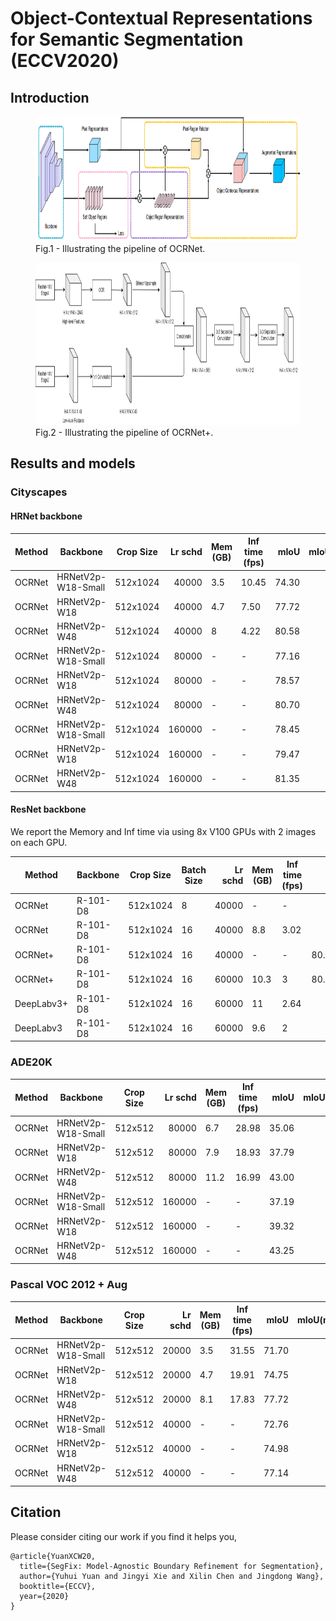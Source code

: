 # Object-Contextual Representations for Semantic Segmentation (ECCV2020)

## Introduction

<figure>
  <text-align: center;>
  <img src="./OCR.PNG" alt="OCR" title="Framework of OCR" width="900" height="200" />
  <figcaption>Fig.1 - Illustrating the pipeline of OCRNet.
</figcaption>
</figure>

<figure>
  <text-align: center;>
  <img src="./OCRPlus.PNG" alt="OCR+" title="Framework of OCR+" width="900" height="260" />
  <figcaption>Fig.2 - Illustrating the pipeline of OCRNet+.
  </figcaption>
</figure>



## Results and models

### Cityscapes

#### HRNet backbone
| Method |      Backbone      | Crop Size | Lr schd | Mem (GB) | Inf time (fps) | mIoU  | mIoU(ms+flip) |                                                                                                                                                                                               download                                                                                                                                                                                               |
|--------|--------------------|-----------|--------:|----------|----------------|------:|--------------:|------------------------------------------------------------------------------------------------------------------------------------------------------------------------------------------------------------------------------------------------------------------------------------------------------------------------------------------------------------------------------------------------------|
| OCRNet | HRNetV2p-W18-Small | 512x1024  |   40000 |      3.5 |          10.45 | 74.30 |         75.95 | [model](https://openmmlab.oss-accelerate.aliyuncs.com/mmsegmentation/v0.5/ocrnet/ocrnet_hr18s_512x1024_40k_cityscapes/ocrnet_hr18s_512x1024_40k_cityscapes_20200601_033304-fa2436c2.pth) &#124; [log](https://openmmlab.oss-accelerate.aliyuncs.com/mmsegmentation/v0.5/ocrnet/ocrnet_hr18s_512x1024_40k_cityscapes/ocrnet_hr18s_512x1024_40k_cityscapes_20200601_033304.log.json)     |
| OCRNet | HRNetV2p-W18       | 512x1024  |   40000 |      4.7 |           7.50 | 77.72 |         79.49 | [model](https://openmmlab.oss-accelerate.aliyuncs.com/mmsegmentation/v0.5/ocrnet/ocrnet_hr18_512x1024_40k_cityscapes/ocrnet_hr18_512x1024_40k_cityscapes_20200601_033320-401c5bdd.pth) &#124; [log](https://openmmlab.oss-accelerate.aliyuncs.com/mmsegmentation/v0.5/ocrnet/ocrnet_hr18_512x1024_40k_cityscapes/ocrnet_hr18_512x1024_40k_cityscapes_20200601_033320.log.json)         |
| OCRNet | HRNetV2p-W48       | 512x1024  |   40000 |        8 |           4.22 | 80.58 |         81.79 | [model](https://openmmlab.oss-accelerate.aliyuncs.com/mmsegmentation/v0.5/ocrnet/ocrnet_hr48_512x1024_40k_cityscapes/ocrnet_hr48_512x1024_40k_cityscapes_20200601_033336-55b32491.pth) &#124; [log](https://openmmlab.oss-accelerate.aliyuncs.com/mmsegmentation/v0.5/ocrnet/ocrnet_hr48_512x1024_40k_cityscapes/ocrnet_hr48_512x1024_40k_cityscapes_20200601_033336.log.json)         |
| OCRNet | HRNetV2p-W18-Small | 512x1024  |   80000 | -        | -              | 77.16 |         78.66 | [model](https://openmmlab.oss-accelerate.aliyuncs.com/mmsegmentation/v0.5/ocrnet/ocrnet_hr18s_512x1024_80k_cityscapes/ocrnet_hr18s_512x1024_80k_cityscapes_20200601_222735-55979e63.pth) &#124; [log](https://openmmlab.oss-accelerate.aliyuncs.com/mmsegmentation/v0.5/ocrnet/ocrnet_hr18s_512x1024_80k_cityscapes/ocrnet_hr18s_512x1024_80k_cityscapes_20200601_222735.log.json)     |
| OCRNet | HRNetV2p-W18       | 512x1024  |   80000 | -        | -              | 78.57 |         80.46 | [model](https://openmmlab.oss-accelerate.aliyuncs.com/mmsegmentation/v0.5/ocrnet/ocrnet_hr18_512x1024_80k_cityscapes/ocrnet_hr18_512x1024_80k_cityscapes_20200614_230521-c2e1dd4a.pth) &#124; [log](https://openmmlab.oss-accelerate.aliyuncs.com/mmsegmentation/v0.5/ocrnet/ocrnet_hr18_512x1024_80k_cityscapes/ocrnet_hr18_512x1024_80k_cityscapes_20200614_230521.log.json)         |
| OCRNet | HRNetV2p-W48       | 512x1024  |   80000 | -        | -              | 80.70 |         81.87 | [model](https://openmmlab.oss-accelerate.aliyuncs.com/mmsegmentation/v0.5/ocrnet/ocrnet_hr48_512x1024_80k_cityscapes/ocrnet_hr48_512x1024_80k_cityscapes_20200601_222752-9076bcdf.pth) &#124; [log](https://openmmlab.oss-accelerate.aliyuncs.com/mmsegmentation/v0.5/ocrnet/ocrnet_hr48_512x1024_80k_cityscapes/ocrnet_hr48_512x1024_80k_cityscapes_20200601_222752.log.json)         |
| OCRNet | HRNetV2p-W18-Small | 512x1024  |  160000 | -        | -              | 78.45 |         79.97 | [model](https://openmmlab.oss-accelerate.aliyuncs.com/mmsegmentation/v0.5/ocrnet/ocrnet_hr18s_512x1024_160k_cityscapes/ocrnet_hr18s_512x1024_160k_cityscapes_20200602_191005-f4a7af28.pth) &#124; [log](https://openmmlab.oss-accelerate.aliyuncs.com/mmsegmentation/v0.5/ocrnet/ocrnet_hr18s_512x1024_160k_cityscapes/ocrnet_hr18s_512x1024_160k_cityscapes_20200602_191005.log.json) |
| OCRNet | HRNetV2p-W18       | 512x1024  |  160000 | -        | -              | 79.47 |         80.91 | [model](https://openmmlab.oss-accelerate.aliyuncs.com/mmsegmentation/v0.5/ocrnet/ocrnet_hr18_512x1024_160k_cityscapes/ocrnet_hr18_512x1024_160k_cityscapes_20200602_191001-b9172d0c.pth) &#124; [log](https://openmmlab.oss-accelerate.aliyuncs.com/mmsegmentation/v0.5/ocrnet/ocrnet_hr18_512x1024_160k_cityscapes/ocrnet_hr18_512x1024_160k_cityscapes_20200602_191001.log.json)     |
| OCRNet | HRNetV2p-W48       | 512x1024  |  160000 | -        | -              | 81.35 |         82.70 | [model](https://openmmlab.oss-accelerate.aliyuncs.com/mmsegmentation/v0.5/ocrnet/ocrnet_hr48_512x1024_160k_cityscapes/ocrnet_hr48_512x1024_160k_cityscapes_20200602_191037-dfbf1b0c.pth) &#124; [log](https://openmmlab.oss-accelerate.aliyuncs.com/mmsegmentation/v0.5/ocrnet/ocrnet_hr48_512x1024_160k_cityscapes/ocrnet_hr48_512x1024_160k_cityscapes_20200602_191037.log.json)     |


#### ResNet backbone

We report the Memory and Inf time via using 8x V100 GPUs with 2 images on each GPU.

| Method |      Backbone      | Crop Size | Batch Size | Lr schd | Mem (GB) | Inf time (fps) | mIoU  | mIoU(ms+flip)|
|--------|--------------------|-----------|-----------|--------:|----------|----------------|------:|--------------:|
| OCRNet  | R-101-D8 | 512x1024  | 8 |   40000 |  -   |   -  |   79.88  |  
| OCRNet  | R-101-D8 | 512x1024  | 16 |   40000 |  8.8   |   3.02  |   80.29  |
| OCRNet+   | R-101-D8 | 512x1024  | 16 |   40000 |   -  |  -  |  80.91,80.36,80.08  |   -  |    
| OCRNet+   | R-101-D8 | 512x1024  | 16 |   60000 |   10.3  |  3  |  80.82,81.03,80.82  |   -  | 
| DeepLabv3+   | R-101-D8 | 512x1024  | 16 |   60000 |   11  |  2.64  |   80.91,80.60       |   -  |  
| DeepLabv3    | R-101-D8 | 512x1024  | 16 |   60000 |   9.6  |  2  |   80.10,79.96       |   -  |


### ADE20K
| Method |      Backbone      | Crop Size | Lr schd | Mem (GB) | Inf time (fps) | mIoU  | mIoU(ms+flip) |                                                                                                                                                                                     download                                                                                                                                                                                     |
|--------|--------------------|-----------|--------:|----------|----------------|------:|--------------:|----------------------------------------------------------------------------------------------------------------------------------------------------------------------------------------------------------------------------------------------------------------------------------------------------------------------------------------------------------------------------------|
| OCRNet | HRNetV2p-W18-Small | 512x512   |   80000 |      6.7 |          28.98 | 35.06 |         35.80 | [model](https://openmmlab.oss-accelerate.aliyuncs.com/mmsegmentation/v0.5/ocrnet/ocrnet_hr18s_512x512_80k_ade20k/ocrnet_hr18s_512x512_80k_ade20k_20200615_055600-e80b62af.pth) &#124; [log](https://openmmlab.oss-accelerate.aliyuncs.com/mmsegmentation/v0.5/ocrnet/ocrnet_hr18s_512x512_80k_ade20k/ocrnet_hr18s_512x512_80k_ade20k_20200615_055600.log.json)     |
| OCRNet | HRNetV2p-W18       | 512x512   |   80000 |      7.9 |          18.93 | 37.79 |         39.16 | [model](https://openmmlab.oss-accelerate.aliyuncs.com/mmsegmentation/v0.5/ocrnet/ocrnet_hr18_512x512_80k_ade20k/ocrnet_hr18_512x512_80k_ade20k_20200615_053157-d173d83b.pth) &#124; [log](https://openmmlab.oss-accelerate.aliyuncs.com/mmsegmentation/v0.5/ocrnet/ocrnet_hr18_512x512_80k_ade20k/ocrnet_hr18_512x512_80k_ade20k_20200615_053157.log.json)         |
| OCRNet | HRNetV2p-W48       | 512x512   |   80000 |     11.2 |          16.99 | 43.00 |         44.30 | [model](https://openmmlab.oss-accelerate.aliyuncs.com/mmsegmentation/v0.5/ocrnet/ocrnet_hr48_512x512_80k_ade20k/ocrnet_hr48_512x512_80k_ade20k_20200615_021518-d168c2d1.pth) &#124; [log](https://openmmlab.oss-accelerate.aliyuncs.com/mmsegmentation/v0.5/ocrnet/ocrnet_hr48_512x512_80k_ade20k/ocrnet_hr48_512x512_80k_ade20k_20200615_021518.log.json)         |
| OCRNet | HRNetV2p-W18-Small | 512x512   |  160000 | -        | -              | 37.19 |         38.40 | [model](https://openmmlab.oss-accelerate.aliyuncs.com/mmsegmentation/v0.5/ocrnet/ocrnet_hr18s_512x512_160k_ade20k/ocrnet_hr18s_512x512_160k_ade20k_20200615_184505-8e913058.pth) &#124; [log](https://openmmlab.oss-accelerate.aliyuncs.com/mmsegmentation/v0.5/ocrnet/ocrnet_hr18s_512x512_160k_ade20k/ocrnet_hr18s_512x512_160k_ade20k_20200615_184505.log.json) |
| OCRNet | HRNetV2p-W18       | 512x512   |  160000 | -        | -              | 39.32 |         40.80 | [model](https://openmmlab.oss-accelerate.aliyuncs.com/mmsegmentation/v0.5/ocrnet/ocrnet_hr18_512x512_160k_ade20k/ocrnet_hr18_512x512_160k_ade20k_20200615_200940-d8fcd9d1.pth) &#124; [log](https://openmmlab.oss-accelerate.aliyuncs.com/mmsegmentation/v0.5/ocrnet/ocrnet_hr18_512x512_160k_ade20k/ocrnet_hr18_512x512_160k_ade20k_20200615_200940.log.json)     |
| OCRNet | HRNetV2p-W48       | 512x512   |  160000 | -        | -              | 43.25 |         44.88 | [model](https://openmmlab.oss-accelerate.aliyuncs.com/mmsegmentation/v0.5/ocrnet/ocrnet_hr48_512x512_160k_ade20k/ocrnet_hr48_512x512_160k_ade20k_20200615_184705-a073726d.pth) &#124; [log](https://openmmlab.oss-accelerate.aliyuncs.com/mmsegmentation/v0.5/ocrnet/ocrnet_hr48_512x512_160k_ade20k/ocrnet_hr48_512x512_160k_ade20k_20200615_184705.log.json)     |

### Pascal VOC 2012 + Aug
| Method |      Backbone      | Crop Size | Lr schd | Mem (GB) | Inf time (fps) | mIoU  | mIoU(ms+flip) |                                                                                                                                                                                       download                                                                                                                                                                                       |
|--------|--------------------|-----------|--------:|----------|----------------|------:|--------------:|--------------------------------------------------------------------------------------------------------------------------------------------------------------------------------------------------------------------------------------------------------------------------------------------------------------------------------------------------------------------------------------|
| OCRNet | HRNetV2p-W18-Small | 512x512   |   20000 |      3.5 |          31.55 | 71.70 |         73.84 | [model](https://openmmlab.oss-accelerate.aliyuncs.com/mmsegmentation/v0.5/ocrnet/ocrnet_hr18s_512x512_20k_voc12aug/ocrnet_hr18s_512x512_20k_voc12aug_20200617_233913-02b04fcb.pth) &#124; [log](https://openmmlab.oss-accelerate.aliyuncs.com/mmsegmentation/v0.5/ocrnet/ocrnet_hr18s_512x512_20k_voc12aug/ocrnet_hr18s_512x512_20k_voc12aug_20200617_233913.log.json) |
| OCRNet | HRNetV2p-W18       | 512x512   |   20000 |      4.7 |          19.91 | 74.75 |         77.11 | [model](https://openmmlab.oss-accelerate.aliyuncs.com/mmsegmentation/v0.5/ocrnet/ocrnet_hr18_512x512_20k_voc12aug/ocrnet_hr18_512x512_20k_voc12aug_20200617_233932-8954cbb7.pth) &#124; [log](https://openmmlab.oss-accelerate.aliyuncs.com/mmsegmentation/v0.5/ocrnet/ocrnet_hr18_512x512_20k_voc12aug/ocrnet_hr18_512x512_20k_voc12aug_20200617_233932.log.json)     |
| OCRNet | HRNetV2p-W48       | 512x512   |   20000 |      8.1 |          17.83 | 77.72 |         79.87 | [model](https://openmmlab.oss-accelerate.aliyuncs.com/mmsegmentation/v0.5/ocrnet/ocrnet_hr48_512x512_20k_voc12aug/ocrnet_hr48_512x512_20k_voc12aug_20200617_233932-9e82080a.pth) &#124; [log](https://openmmlab.oss-accelerate.aliyuncs.com/mmsegmentation/v0.5/ocrnet/ocrnet_hr48_512x512_20k_voc12aug/ocrnet_hr48_512x512_20k_voc12aug_20200617_233932.log.json)     |
| OCRNet | HRNetV2p-W18-Small | 512x512   |   40000 | -        | -              | 72.76 |         74.60 | [model](https://openmmlab.oss-accelerate.aliyuncs.com/mmsegmentation/v0.5/ocrnet/ocrnet_hr18s_512x512_40k_voc12aug/ocrnet_hr18s_512x512_40k_voc12aug_20200614_002025-42b587ac.pth) &#124; [log](https://openmmlab.oss-accelerate.aliyuncs.com/mmsegmentation/v0.5/ocrnet/ocrnet_hr18s_512x512_40k_voc12aug/ocrnet_hr18s_512x512_40k_voc12aug_20200614_002025.log.json) |
| OCRNet | HRNetV2p-W18       | 512x512   |   40000 | -        | -              | 74.98 |         77.40 | [model](https://openmmlab.oss-accelerate.aliyuncs.com/mmsegmentation/v0.5/ocrnet/ocrnet_hr18_512x512_40k_voc12aug/ocrnet_hr18_512x512_40k_voc12aug_20200614_015958-714302be.pth) &#124; [log](https://openmmlab.oss-accelerate.aliyuncs.com/mmsegmentation/v0.5/ocrnet/ocrnet_hr18_512x512_40k_voc12aug/ocrnet_hr18_512x512_40k_voc12aug_20200614_015958.log.json)     |
| OCRNet | HRNetV2p-W48       | 512x512   |   40000 | -        | -              | 77.14 |         79.71 | [model](https://openmmlab.oss-accelerate.aliyuncs.com/mmsegmentation/v0.5/ocrnet/ocrnet_hr48_512x512_40k_voc12aug/ocrnet_hr48_512x512_40k_voc12aug_20200614_015958-255bc5ce.pth) &#124; [log](https://openmmlab.oss-accelerate.aliyuncs.com/mmsegmentation/v0.5/ocrnet/ocrnet_hr48_512x512_40k_voc12aug/ocrnet_hr48_512x512_40k_voc12aug_20200614_015958.log.json)     |


## Citation
Please consider citing our work if you find it helps you,

```
@article{YuanXCW20,
  title={SegFix: Model-Agnostic Boundary Refinement for Segmentation},
  author={Yuhui Yuan and Jingyi Xie and Xilin Chen and Jingdong Wang},
  booktitle={ECCV},
  year={2020}
}
```